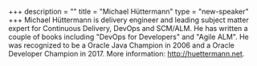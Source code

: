 +++
description = ""
title = "Michael Hüttermann"
type = "new-speaker"
+++
Michael Hüttermann is delivery engineer and leading subject matter
expert for Continuous Delivery, DevOps and SCM/ALM. He has written a
couple of books including "DevOps for Developers" and "Agile ALM". He
was recognized to be a Oracle Java Champion in 2006 and a Oracle
Developer Champion in 2017. More information: http://huettermann.net.
